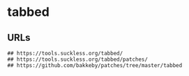 tabbed
======

## URLs

    ## https://tools.suckless.org/tabbed/
    ## https://tools.suckless.org/tabbed/patches/
    ## https://github.com/bakkeby/patches/tree/master/tabbed
